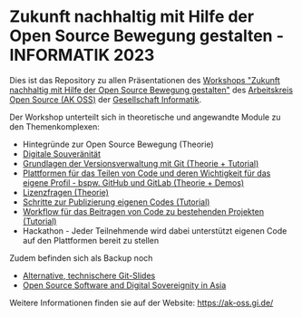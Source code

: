 # Zukunft nachhaltig mit Hilfe der Open Source Bewegung gestalten - INFORMATIK 2023

Dies ist das Repository zu allen Präsentationen des [Workshops "Zukunft nachhaltig mit Hilfe der Open Source Bewegung gestalten"](https://informatik2023.gi.de/programmuebersicht.html?action=detail&params%5Bid%5D=37) des [Arbeitskreis Open Source (AK OSS)](https://ak-oss.gi.de/) der [Gesellschaft Informatik](https://gi.de/).

Der Workshop unterteilt sich in theoretische und angewandte Module zu den Themenkomplexen:

- Hintegründe zur Open Source Bewegung (Theorie)
- [Digitale Souveränität](./DigitalSovereignty)
- [Grundlagen der Versionsverwaltung mit Git (Theorie + Tutorial)](./Git)
- [Plattformen für das Teilen von Code und deren Wichtigkeit für das eigene Profil - bspw. GitHub und GitLab (Theorie + Demos)](./GitHub-GitLab)
- [Lizenzfragen (Theorie)](./Licenses)
- [Schritte zur Publizierung eigenen Codes (Tutorial)](./Publish-Code)
- [Workflow für das Beitragen von Code zu bestehenden Projekten (Tutorial)](./Workflow)
- Hackathon - Jeder Teilnehmende wird dabei unterstützt eigenen Code auf den Plattformen bereit zu stellen

Zudem befinden sich als Backup noch
- [Alternative, technischere Git-Slides](./Git-Advanced)
- [Open Source Software and Digital Sovereignity in Asia](./Asia)

Weitere Informationen finden sie auf der Website: <https://ak-oss.gi.de/>
